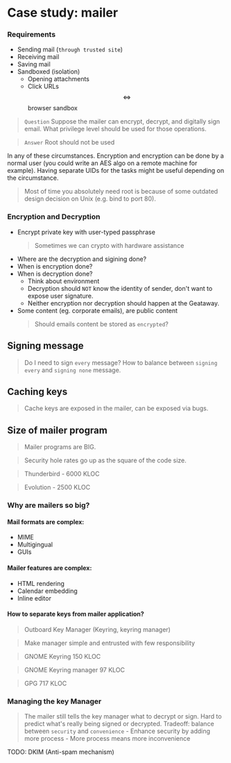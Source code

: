 # Case study: mailer

### Requirements
* Sending mail (`through trusted site`)
* Receiving mail
* Saving mail
* Sandboxed (isolation)
    * Opening attachments
    * Click URLs $$\iff$$ browser sandbox

> `Question` 
Suppose the mailer can encrypt, decrypt, and
digitally sign email. What privilege level should be used for those operations.

> `Answer` 
Root should not be used

In any of these circumstances. Encryption and encryption can be done by a normal user (you could write an AES algo on a remote machine for example). Having separate UIDs for the tasks might be useful depending on the circumstance.

> Most of time you absolutely need root is because of some outdated design decision on Unix (e.g. bind to port 80).

### Encryption and Decryption
* Encrypt private key with user-typed passphrase
    > Sometimes we can crypto with hardware assistance
* Where are the decryption and sigining done?
* When is encryption done?
* When is decryption done?
    - Think about environment
    - Decryption should `NOT` know the identity of sender, don't want to expose user signature.
    - Neither encryption nor decryption should happen at the Geataway.
* Some content (eg. corporate emails), are public content
    > Should emails content be stored as `encrypted`?

## Signing message
> Do I need to sign `every` message?
> How to balance between `signing every` and `signing none` message.

## Caching keys
> Cache keys are exposed in the mailer, can be exposed via bugs.

## Size of mailer program
> Mailer programs are BIG.

> Security hole rates go up as the square of the code size.

> Thunderbird - 6000 KLOC

> Evolution - 2500 KLOC

### Why are mailers so big?
#### Mail formats are complex:
- MIME
- Multigingual
- GUIs

#### Mailer features are complex:
- HTML rendering
- Calendar embedding
- Inline editor

#### How to separate keys from mailer application?
> Outboard Key Manager (Keyring, keyring manager)

> Make manager simple and entrusted with few responsibility

> GNOME Keyring 150 KLOC

> GNOME Keyring manager 97 KLOC

> GPG 717 KLOC

### Managing the key Manager
> The mailer still tells the key manager what to decrypt or sign.
> Hard to predict what's really being signed or decrypted.
> Tradeoff: balance between `security` and `convenience`
    - Enhance security by adding more process
    - More process means more inconvenience

TODO: DKIM (Anti-spam mechanism)



